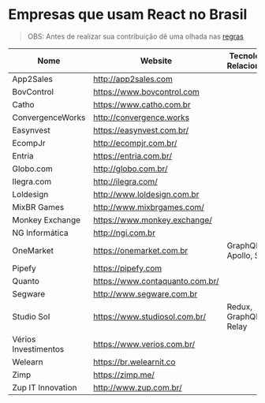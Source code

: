# Empresas que usam React no Brasil

> OBS: Antes de realizar sua contribuição dê uma olhada nas [regras](https://github.com/react-brasil/empresas-que-usam-react-no-brasil/blob/master/CONTRIBUTING.md)

Nome | Website | Tecnologias Relacionadas
------------ | ------- | ------------
App2Sales | http://app2sales.com | 
BovControl | https://www.bovcontrol.com | 
Catho   | https://www.catho.com.br | 
ConvergenceWorks | http://convergence.works |
Easynvest | https://easynvest.com.br/ | 
EcompJr | http://ecompjr.com.br/ | 
Entria | https://entria.com.br/ | 
Globo.com | http://globo.com.br/ | 
Ilegra.com | http://ilegra.com/ | 
Loldesign | http://www.loldesign.com.br | 
MixBR Games | http://www.mixbrgames.com/ | 
Monkey Exchange | https://www.monkey.exchange/ | 
NG Informática | http://ngi.com.br | 
OneMarket | https://onemarket.com.br | GraphQL, Apollo, Saga 
Pipefy | https://pipefy.com | 
Quanto | https://www.contaquanto.com.br/ | 
Segware | http://www.segware.com.br |
Studio Sol | https://www.studiosol.com.br/ | Redux, GraphQL, Relay
Vérios Investimentos | https://www.verios.com.br/ | 
Welearn | https://br.welearnit.co | 
Zimp | https://zimp.me/ | 
Zup IT Innovation | http://www.zup.com.br/ |
